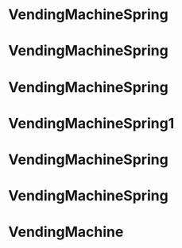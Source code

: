 # VendingMachineSpring
# VendingMachineSpring
# VendingMachineSpring
# VendingMachineSpring1
# VendingMachineSpring
# VendingMachineSpring
# VendingMachine
